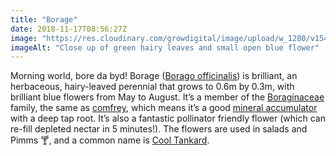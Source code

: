 ```yaml
---
title: "Borage"
date: 2018-11-17T08:56:27Z
image: "https://res.cloudinary.com/growdigital/image/upload/w_1280/v1542441718/borage.jpg"
imageAlt: "Close up of green hairy leaves and small open blue flower"
---
```


Morning world, bore da byd! Borage ([Borago officinalis](https://pfaf.org/user/Plant.aspx?LatinName=Borago+officinalis)) is brilliant, an herbaceous, hairy-leaved perennial that grows to 0.6m by 0.3m, with brilliant blue flowers from May to August. It’s a member of the [Boraginaceae](https://en.wikipedia.org/wiki/Boraginaceae) family, the same as [comfrey](https://en.wikipedia.org/wiki/Comfrey), which means it’s a good [mineral accumulator](https://permaculturenews.org/2015/04/10/the-facts-about-dynamic-accumulators/) with a deep tap root. It’s also a fantastic pollinator friendly flower (which can re-fill depleted nectar in 5 minutes!). The flowers are used in salads and Pimms 🍸, and a common name is [Cool Tankard](https://en.wiktionary.org/wiki/cool_tankard).
